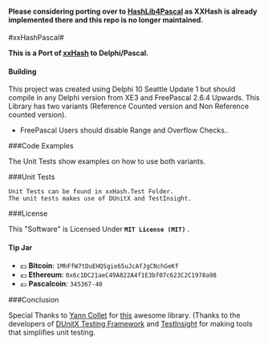 #### Please considering porting over to [HashLib4Pascal](https://github.com/Xor-el/HashLib4Pascal) as XXHash is already implemented there and this repo is no longer maintained.

#xxHashPascal#

**This is a Port of [xxHash](https://github.com/Cyan4973/xxHash) to Delphi/Pascal.**


#### Building
This project was created using Delphi 10 Seattle Update 1 but should compile in 
any Delphi version from XE3 and FreePascal 2.6.4 Upwards.
This Library has two variants (Reference Counted version and Non Reference counted version).


* FreePascal Users should disable Range and Overflow Checks..

###Code Examples

The Unit Tests show examples on how to use both variants.

###Unit Tests

    Unit Tests can be found in xxHash.Test Folder.
    The unit tests makes use of DUnitX and TestInsight.

###License

This "Software" is Licensed Under  **`MIT License (MIT)`** .

#### Tip Jar
* :dollar: **Bitcoin**: `1MhFfW7tDuEHQSgie65uJcAfJgCNchGeKf`
* :euro: **Ethereum**: `0x6c1DC21aeC49A822A4f1E3bf07c623C2C1978a98`
* :pound: **Pascalcoin**: `345367-40`

###Conclusion


   Special Thanks to [Yann Collet](https://github.com/Cyan4973/) for [this](https://github.com/Cyan4973/xxHash) awesome library.
(Thanks to the developers of [DUnitX Testing Framework](https://github.com/VSoftTechnologies/DUnitX/) and [TestInsight](https://bitbucket.org/sglienke/testinsight/wiki/Home/) for making tools that simplifies unit testing.
